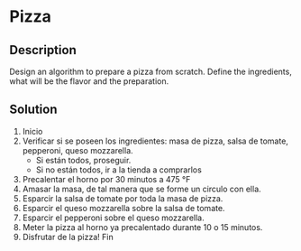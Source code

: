 # Pizza
## Description
Design an algorithm to prepare a pizza from scratch. Define the ingredients, what will be the flavor and the preparation.

## Solution
1. Inicio
2. Verificar si se poseen los ingredientes: masa de pizza, salsa de tomate, pepperoni, queso mozzarella.
    * Si están todos, proseguir.
    * Si no están todos, ir a la tienda a comprarlos
3. Precalentar el horno por 30 minutos a 475 °F
4. Amasar la masa, de tal manera que se forme un circulo con ella.
5. Esparcir la salsa de tomate por toda la masa de pizza.
6. Esparcir el queso mozzarella sobre la salsa de tomate.
7. Esparcir el pepperoni sobre el queso mozzarella.
8. Meter la pizza al horno ya precalentado durante 10 o 15 minutos.
9. Disfrutar de la pizza!
Fin